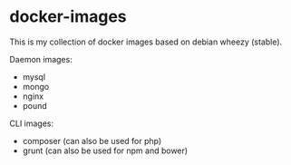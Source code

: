 # docker-images

This is my collection of docker images based on debian wheezy (stable).

Daemon images:

* mysql
* mongo
* nginx
* pound

CLI images:

* composer (can also be used for php)
* grunt (can also be used for npm and bower)

